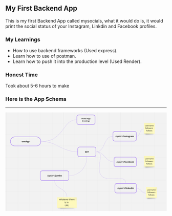 ## My First Backend App

This is my first Backend App called mysocials, what it would do is, it would print the social status of your Instagram, Linkdin and Facebook profiles.

### My Learnings
- How to use backend frameworks (Used express).
- Learn how to use of postman.
- Learn how to push it into the production level (Used Render).

### Honest Time 
 Took about 5-6 hours to make 

 ### Here is the App Schema 
---

 ![Mind Mapp](./images/Screenshot%202023-04-12%20at%204.34.27%20PM.png)